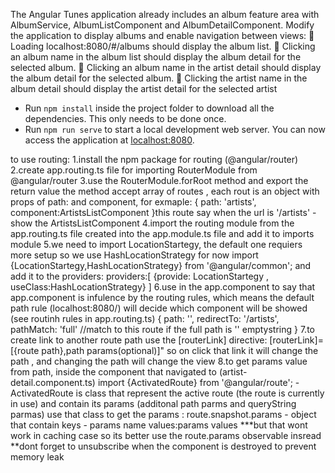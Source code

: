 
The Angular Tunes application already includes an album feature area with AlbumService, AlbumListComponent and AlbumDetailComponent. 
Modify the application to display albums and enable navigation between views: 
 Loading localhost:8080/#/albums should display the album list. 
 Clicking an album name in the album list should display the album detail for the selected album. 
 Clicking an album name in the artist detail should display the album detail for the selected album. 
 Clicking the artist name in the album detail should display the artist detail for the selected artist

* Run `npm install` inside the project folder to download all the dependencies. This only needs to be done once.
* Run `npm run serve` to start a local development web server. You can now access the application at [localhost:8080](http://localhost:8080/).

to use routing:
1.install the npm package for routing (@angular/router)
2.create app.routing.ts file for importing RouterModule from @angular/router
3.use the RouterModule.forRoot method and export the return value 
the method accept array of routes , each rout is an object
with props of path: and component, for exmaple:
{
    path: 'artists',
    component:ArtistsListComponent
}this route say when the url is '/artists' - show the ArtistsListComponent
4.import the routing module from the app.routing.ts file created into the app.module.ts file
and add it to imports module
5.we need to import LocationStartegy, the default one requiers more setup so
we use HashLocationStrategy for now
import {LocationStartegy,HashLocationStrategy} from '@angular/common';
and add it to the providers:
providers:[
    {provide: LocationStartegy , useClass:HashLocationStrategy}
]
6.use <router-outlet></router-outlet> in the app.component to say that app.component
is infulence by the routing rules, which means the default path rule (localhost:8080/) will
decide which component will be showed (see routinh rules in app.routing.ts)
{
    path: '',
    redirectTo: '/artists',
    pathMatch: 'full' //match to this route if the full path is '' emptystring
  }
7.to create link to another route path use the [routerLink] directive:
[routerLink]=[{route path},path params(optional)]" so on click that link it will change the path , and changing the path will change the view
8.to get params value from path, inside the component that navigated to (artist-detail.component.ts)
import {ActivatedRoute} from '@angular/route'; - ActivatedRoute is class that represent the active route
(the route is currently in use) and contain its params (additonal path parms and queryString parmas)
use that class to get the params : route.snapshot.params - object that contain keys - params name values:params values
***but that wont work in caching case so its better use the route.params observable insread
**dont forget to unsubscribe when the component is destroyed to prevent memory leak